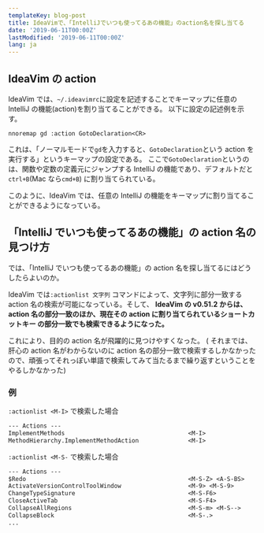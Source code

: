 ```yaml
---
templateKey: blog-post
title: IdeaVimで、「IntelliJでいつも使ってるあの機能」のaction名を探し当てる
date: '2019-06-11T00:00Z'
lastModified: '2019-06-11T00:00Z'
lang: ja
---
```


## IdeaVim の action

IdeaVim では、`~/.ideavimrc`に設定を記述することでキーマップに任意の IntelliJ の機能(action)を割り当てることができる。
以下に設定の記述例を示す。

```vim
nnoremap gd :action GotoDeclaration<CR>
```

これは、「ノーマルモードで`gd`を入力すると、`GotoDeclaration`という action を実行する」というキーマップの設定である。
ここで`GotoDeclaration`というのは、関数や定数の定義元にジャンプする IntelliJ の機能であり、デフォルトだと`ctrl+B`(Mac なら`cmd+B`)
に割り当てられている。

このように、IdeaVim では、任意の IntelliJ の機能をキーマップに割り当てることができるようになっている。

## 「IntelliJ でいつも使ってるあの機能」の action 名の見つけ方

では、「IntelliJ でいつも使ってるあの機能」の action 名を探し当てるにはどうしたらよいのか。

IdeaVim では`:actionlist 文字列` コマンドによって、文字列に部分一致する action 名の検索が可能になっている。そして、
**IdeaVim の v0.51.2 からは、action 名の部分一致のほか、現在その action に割り当てられているショートカットキー
の部分一致でも検索できるようになった。**

これにより、目的の action 名が飛躍的に見つけやすくなった。
(
それまでは、肝心の action 名がわからないのに action
名の部分一致で検索するしかなかったので、頑張ってそれっぽい単語で検索してみて当たるまで繰り返すということをやるしかなかった)

### 例

`:actionlist <M-I>` で検索した場合

```txt
--- Actions ---
ImplementMethods                                   <M-I>
MethodHierarchy.ImplementMethodAction              <M-I>
```

`:actionlist <M-S-` で検索した場合

```txt
--- Actions ---
$Redo                                              <M-S-Z> <A-S-BS>
ActivateVersionControlToolWindow                   <M-9> <M-S-9>
ChangeTypeSignature                                <M-S-F6>
CloseActiveTab                                     <M-S-F4>
CollapseAllRegions                                 <M-S-m> <M-S-->
CollapseBlock                                      <M-S-.>
...
```
